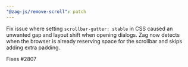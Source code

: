 ```yaml
---
"@zag-js/remove-scroll": patch
---
```


Fix issue where setting `scrollbar-gutter: stable` in CSS caused an unwanted gap and layout shift when opening dialogs. Zag now detects when the browser is already reserving space for the scrollbar and skips adding extra padding.

Fixes #2807

